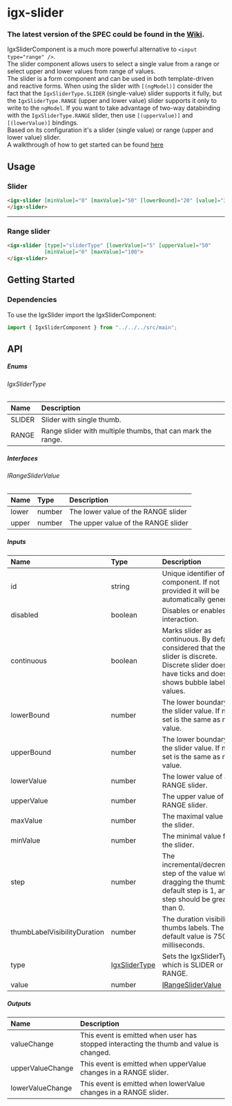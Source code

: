 # igx-slider

### The latest version of the SPEC could be found in the [Wiki](https://github.com/IgniteUI/igniteui-angular/wiki/igxSlider-Specification).

IgxSliderComponent is a much more powerful alternative to `<input type="range" />`.  
The slider component allows users to select a single value from a range or select upper and lower values from range of values.  
The slider is a form component and can be used in both template-driven and reactive forms. When using the slider with `[(ngModel)]` consider the fact that the `IgxSliderType.SLIDER` (single-value) slider supports it fully, but the `IgxSliderType.RANGE` (upper and lower value) slider supports it only to write to the `ngModel`. If you want to take advantage of two-way databinding with the `IgxSliderType.RANGE` slider, then use `[(upperValue)]` and `[(lowerValue)]` bindings.  
Based on its configuration it's a slider (single value) or range (upper and lower value) slider.  
A walkthrough of how to get started can be found [here](https://www.infragistics.com/products/ignite-ui-angular/angular/components/slider)

## Usage

### Slider

```html
<igx-slider [minValue]="0" [maxValue]="50" [lowerBound]="20" [value]="30">
</igx-slider>
```

----

### Range slider

```html
<igx-slider [type]="sliderType" [lowerValue]="5" [upperValue]="50" 
            [minValue]="0" [maxValue]="100">
</igx-slider>
```

## Getting Started

### Dependencies

To use the IgxSlider import the IgxSliderComponent:

```typescript
import { IgxSliderComponent } from "../../../src/main";
```

## API

##### Enums

###### IgxSliderType

| Name | Description |
| :--- | :---------- |
| SLIDER | Slider with single thumb. |
| RANGE | Range slider with multiple thumbs, that can mark the range. |

##### Interfaces

###### IRangeSliderValue

| Name | Type | Description |
| :--- | :--- | :---------- |
| lower | number | The lower value of the RANGE slider |
| upper | number | The upper value of the RANGE slider |


##### Inputs

| Name | Type | Description |
| :--- | :--- | :--- |
| id | string | Unique identifier of the component. If not provided it will be automatically generated.|
| disabled | boolean | Disables or enables UI interaction. |
| continuous | boolean | Marks slider as continuous. By default is considered that the slider is discrete. Discrete slider does not have ticks and does not shows bubble labels for values. |
| lowerBound | number | The lower boundary of the slider value. If not set is the same as min value. |
| upperBound | number | The lower boundary of the slider value. If not set is the same as max value. |
| lowerValue | number | The lower value of a RANGE slider. |
| upperValue | number | The upper value of a RANGE slider. |
| maxValue | number | The maximal value for the slider. |
| minValue | number | The minimal value for the slider. |
| step | number | The incremental/decremental step of the value when dragging the thumb. The default step is 1, and step should be greater than 0. |
| thumbLabelVisibilityDuration | number | The duration visibility of thumbs labels. The default value is 750 milliseconds. |
| type | [IgxSliderType](#slidertype) | Sets the IgxSliderType, which is SLIDER or RANGE. |
| value | number | [IRangeSliderValue](#irangeslidervalue) | The slider value. If the slider is of type SLIDER the argument is number. By default if no value is set the default value is same as lower upper bound. If the slider type is RANGE then the argument is object containing lower and upper properties for the values.  By default if no value is set the default value is for lower value it is the same as lower bound and if no value is set for the upper value it is the same as the upper bound.

##### Outputs

| Name | Description |
| :--- | :--- | 
| valueChange  | This event is emitted when user has stopped interacting the thumb and value is changed.  |
| upperValueChange | This event is emitted when upperValue changes in a RANGE slider. |
| lowerValueChange | This event is emitted when lowerValue changes in a RANGE slider. |
